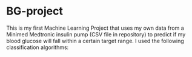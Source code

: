 # BG-project
This is my first Machine Learning Project that uses my own data from a Minimed Medtronic insulin pump (CSV file in repository) to predict if my blood glucose will fall within a certain target range.
I used the following classification algorithms:
